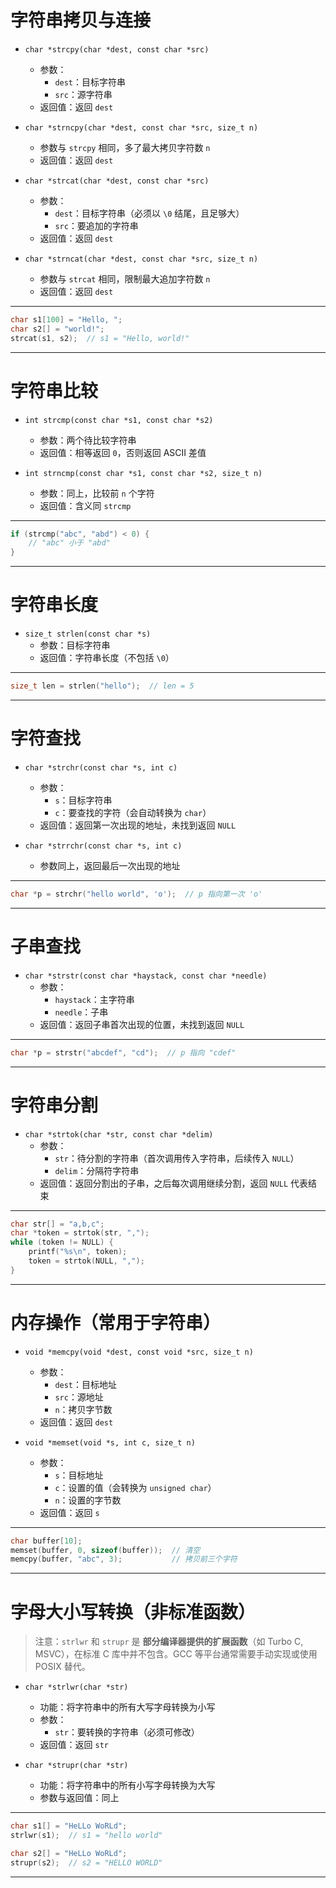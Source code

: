 # 字符串拷贝与连接
- `char *strcpy(char *dest, const char *src)`
  - 参数：
    - `dest`：目标字符串
    - `src`：源字符串
  - 返回值：返回 `dest`

- `char *strncpy(char *dest, const char *src, size_t n)`
  - 参数与 `strcpy` 相同，多了最大拷贝字符数 `n`
  - 返回值：返回 `dest`

- `char *strcat(char *dest, const char *src)`
  - 参数：
    - `dest`：目标字符串（必须以 `\0` 结尾，且足够大）
    - `src`：要追加的字符串
  - 返回值：返回 `dest`

- `char *strncat(char *dest, const char *src, size_t n)`
  - 参数与 `strcat` 相同，限制最大追加字符数 `n`
  - 返回值：返回 `dest`

---
```c
char s1[100] = "Hello, ";
char s2[] = "world!";
strcat(s1, s2);  // s1 = "Hello, world!"
```
---

# 字符串比较
- `int strcmp(const char *s1, const char *s2)`
  - 参数：两个待比较字符串
  - 返回值：相等返回 `0`，否则返回 ASCII 差值

- `int strncmp(const char *s1, const char *s2, size_t n)`
  - 参数：同上，比较前 `n` 个字符
  - 返回值：含义同 `strcmp`

---
```c
if (strcmp("abc", "abd") < 0) {
    // "abc" 小于 "abd"
}
```
---

# 字符串长度
- `size_t strlen(const char *s)`
  - 参数：目标字符串
  - 返回值：字符串长度（不包括 `\0`）

---
```c
size_t len = strlen("hello");  // len = 5
```
---

# 字符查找
- `char *strchr(const char *s, int c)`
  - 参数：
    - `s`：目标字符串
    - `c`：要查找的字符（会自动转换为 `char`）
  - 返回值：返回第一次出现的地址，未找到返回 `NULL`

- `char *strrchr(const char *s, int c)`
  - 参数同上，返回最后一次出现的地址

---
```c
char *p = strchr("hello world", 'o');  // p 指向第一次 'o'
```
---

# 子串查找
- `char *strstr(const char *haystack, const char *needle)`
  - 参数：
    - `haystack`：主字符串
    - `needle`：子串
  - 返回值：返回子串首次出现的位置，未找到返回 `NULL`

---
```c
char *p = strstr("abcdef", "cd");  // p 指向 "cdef"
```
---

# 字符串分割
- `char *strtok(char *str, const char *delim)`
  - 参数：
    - `str`：待分割的字符串（首次调用传入字符串，后续传入 `NULL`）
    - `delim`：分隔符字符串
  - 返回值：返回分割出的子串，之后每次调用继续分割，返回 `NULL` 代表结束

---
```c
char str[] = "a,b,c";
char *token = strtok(str, ",");
while (token != NULL) {
    printf("%s\n", token);
    token = strtok(NULL, ",");
}
```
---

# 内存操作（常用于字符串）
- `void *memcpy(void *dest, const void *src, size_t n)`
  - 参数：
    - `dest`：目标地址
    - `src`：源地址
    - `n`：拷贝字节数
  - 返回值：返回 `dest`

- `void *memset(void *s, int c, size_t n)`
  - 参数：
    - `s`：目标地址
    - `c`：设置的值（会转换为 `unsigned char`）
    - `n`：设置的字节数
  - 返回值：返回 `s`

---
```c
char buffer[10];
memset(buffer, 0, sizeof(buffer));  // 清空
memcpy(buffer, "abc", 3);           // 拷贝前三个字符
```
---
# 字母大小写转换（非标准函数）
> 注意：`strlwr` 和 `strupr` 是 **部分编译器提供的扩展函数**（如 Turbo C, MSVC），在标准 C 库中并不包含。GCC 等平台通常需要手动实现或使用 POSIX 替代。

- `char *strlwr(char *str)`
  - 功能：将字符串中的所有大写字母转换为小写
  - 参数：
    - `str`：要转换的字符串（必须可修改）
  - 返回值：返回 `str`

- `char *strupr(char *str)`
  - 功能：将字符串中的所有小写字母转换为大写
  - 参数与返回值：同上

---
```c
char s1[] = "HeLLo WoRLd";
strlwr(s1);  // s1 = "hello world"

char s2[] = "HeLLo WoRLd";
strupr(s2);  // s2 = "HELLO WORLD"
```
---